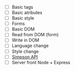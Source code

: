 - [ ] Basic tags
- [ ] Basic atributes
- [ ] Basic style
- [ ] Forms
- [ ] Basic DOM
- [ ] Read from DOM (form)
- [ ] Write in DOM
- [ ] Language change
- [ ] Style change
- [ ] [Simpson API](https://thesimpsonsquoteapi.glitch.me/)
- [ ] Server front Node + Express